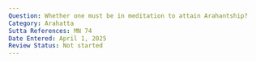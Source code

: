 ```yaml
---
Question: Whether one must be in meditation to attain Arahantship?
Category: Arahatta
Sutta References: MN 74
Date Entered: April 1, 2025
Review Status: Not started
---
```


